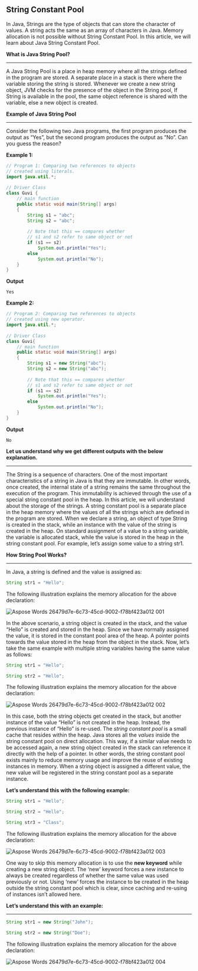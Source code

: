 ## String Constant Pool

In Java, Strings are the type of objects that can store the character of values. A string acts the same as an array of characters in Java. Memory allocation is not possible without String Constant Pool. In this article, we will learn about Java String Constant Pool.


**What is Java String Pool?**

---

A Java String Pool is a place in heap memory where all the strings defined in the program are stored. A separate place in a stack is there where the variable storing the string is stored. Whenever we create a new string object, JVM checks for the presence of the object in the String pool, If String is available in the pool, the same object reference is shared with the variable, else a new object is created.

**Example of Java String Pool**


---
Consider the following two Java programs, the first program produces the output as “Yes”, but the second program produces the output as “No”. Can you guess the reason? 

**Example 1:**

~~~java
// Program 1: Comparing two references to objects
// created using literals.
import java.util.*;
  
// Driver Class
class Guvi {
    // main function
    public static void main(String[] args)
    {
        String s1 = "abc";
        String s2 = "abc";
  
        // Note that this == compares whether
        // s1 and s2 refer to same object or not
        if (s1 == s2)
            System.out.println("Yes");
        else
            System.out.println("No");
    }
}


~~~

**Output**
~~~
Yes
~~~
**Example 2:**

~~~java
// Program 2: Comparing two references to objects
// created using new operator.
import java.util.*;
  
// Driver Class
class Guvi{
    // main function
    public static void main(String[] args)
    {
        String s1 = new String("abc");
        String s2 = new String("abc");
  
        // Note that this == compares whether
        // s1 and s2 refer to same object or not
        if (s1 == s2)
            System.out.println("Yes");
        else
            System.out.println("No");
    }
}


~~~

**Output**
~~~
No
~~~


**Let us understand why we get different outputs with the below explanation.** 

---

The String is a sequence of characters. One of the most important characteristics of a string in Java is that they are immutable. In other words, once created, the internal state of a string remains the same throughout the execution of the program. This immutability is achieved through the use of a special string constant pool in the heap. In this article, we will understand about the storage of the strings. A string constant pool is a separate place in the heap memory where the values of all the strings which are defined in the program are stored. When we declare a string, an object of type String is created in the stack, while an instance with the value of the string is created in the heap. On standard assignment of a value to a string variable, the variable is allocated stack, while the value is stored in the heap in the string constant pool. For example, let’s assign some value to a string str1.


**How String Pool Works?**

---

In Java, a string is defined and the value is assigned as:
~~~java
String str1 = "Hello";
~~~
The following illustration explains the memory allocation for the above declaration:

![Aspose Words 26479d7e-6c73-45cd-9002-f78bf423a012 001](https://github.com/zen-class/zen-class-automation-testing-documentation/blob/main/diagram/Java%20tutorial-images/string%20constant2.jpg)



In the above scenario, a string object is created in the stack, and the value “Hello” is created and stored in the heap. Since we have normally assigned the value, it is stored in the constant pool area of the heap. A pointer points towards the value stored in the heap from the object in the stack. Now, let’s take the same example with multiple string variables having the same value as follows:

~~~java
String str1 = "Hello";

String str2 = "Hello";
~~~
The following illustration explains the memory allocation for the above declaration: 

![Aspose Words 26479d7e-6c73-45cd-9002-f78bf423a012 002](https://github.com/rhushikesh2000/JAVA_TUTORIAL_/assets/124034778/2f336f83-22dd-4e8c-aa6d-1efbdfedc0d7)



In this case, both the string objects get created in the stack, but another instance of the value “Hello” is not created in the heap. Instead, the previous instance of “Hello” is re-used. The *string constant pool* is a small cache that resides within the heap. Java stores all the *values* inside the string constant pool on direct allocation. This way, if a similar value needs to be accessed again, a new string object created in the stack can reference it directly with the help of a pointer. In other words, the string constant pool exists mainly to reduce memory usage and improve the reuse of existing instances in memory. When a string object is assigned a different value, the new value will be registered in the string constant pool as a separate instance. 

**Let’s understand this with the following example:**
~~~java
String str1 = "Hello";

String str2 = "Hello";

String str3 = "Class";

~~~

The following illustration explains the memory allocation for the above declaration: 

![Aspose Words 26479d7e-6c73-45cd-9002-f78bf423a012 003](https://github.com/rhushikesh2000/JAVA_TUTORIAL_/assets/124034778/b0a8a662-a297-466a-895e-6ca8312e0015)

One way to skip this memory allocation is to use the **new keyword** while creating a new string object. The ‘new’ keyword forces a new instance to always be created regardless of whether the same value was used previously or not. Using ‘new’ forces the instance to be created in the heap outside the string constant pool which is clear, since caching and re-using of instances isn’t allowed here. 

**Let’s understand this with an example:**

---
~~~Java
String str1 = new String("John");

String str2 = new String("Doe");
~~~
The following illustration explains the memory allocation for the above declaration:




![Aspose Words 26479d7e-6c73-45cd-9002-f78bf423a012 004](https://github.com/zen-class/zen-class-automation-testing-documentation/blob/main/diagram/Java%20tutorial-images/string%20constant4.jpg)



